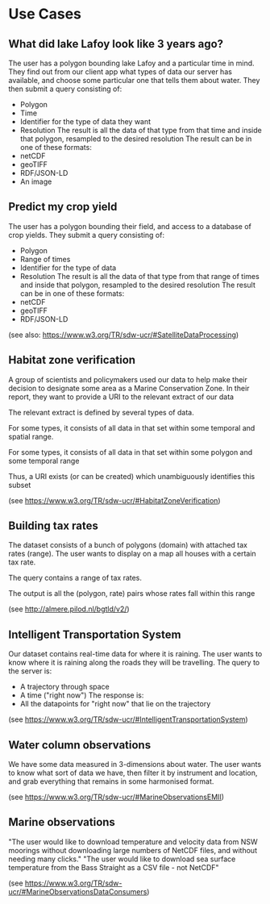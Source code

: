 # Use Cases

## What did lake Lafoy look like 3 years ago?
The user has a polygon bounding lake Lafoy and a particular time in mind.
They find out from our client app what types of data our server has available, and choose some particular one that tells them about water.
They then submit a query consisting of:
- Polygon
- Time
- Identifier for the type of data they want
- Resolution
The result is all the data of that type from that time and inside that polygon, resampled to the desired resolution
The result can be in one of these formats:
- netCDF
- geoTIFF
- RDF/JSON-LD
- An image

## Predict my crop yield
The user has a polygon bounding their field, and access to a database of crop yields.
They submit a query consisting of:
- Polygon
- Range of times
- Identifier for the type of data
- Resolution
The result is all the data of that type from that range of times and inside that polygon, resampled to the desired resolution
The result can be in one of these formats:
- netCDF
- geoTIFF
- RDF/JSON-LD

(see also: https://www.w3.org/TR/sdw-ucr/#SatelliteDataProcessing)

## Habitat zone verification
A group of scientists and policymakers used our data to help make their decision to designate some area as a Marine Conservation Zone. In their report, they want to provide a URI to the relevant extract of our data

The relevant extract is defined by several types of data.

For some types, it consists of all data in that set within some temporal and spatial range.

For some types, it consists of all data in that set within some polygon and some temporal range

Thus, a URI exists (or can be created) which unambiguously identifies this subset

(see https://www.w3.org/TR/sdw-ucr/#HabitatZoneVerification)

## Building tax rates
The dataset consists of a bunch of polygons (domain) with attached tax rates (range). The user wants to display on a map all houses with a certain tax rate.

The query contains a range of tax rates.

The output is all the (polygon, rate) pairs whose rates fall within this range

(see http://almere.pilod.nl/bgtld/v2/)

## Intelligent Transportation System
Our dataset contains real-time data for where it is raining.
The user wants to know where it is raining along the roads they will be travelling.
The query to the server is:
- A trajectory through space
- A time ("right now")
The response is:
- All the datapoints for "right now" that lie on the trajectory

(see https://www.w3.org/TR/sdw-ucr/#IntelligentTransportationSystem)


## Water column observations
We have some data measured in 3-dimensions about water. The user wants to know what sort of data we have, then filter it by instrument and location, and grab everything that remains in some harmonised format.

(see https://www.w3.org/TR/sdw-ucr/#MarineObservationsEMII)

## Marine observations

"The user would like to download temperature and velocity data from NSW moorings without downloading large numbers of NetCDF files, and without needing many clicks."
"The user would like to download sea surface temperature from the Bass Straight as a CSV file - not NetCDF"

(see https://www.w3.org/TR/sdw-ucr/#MarineObservationsDataConsumers)


